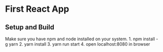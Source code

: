 # First React App

## Setup and Build
  Make sure you have npm and node installed on your system.
    1. npm install -g yarn
    2. yarn install
    3. yarn run start
    4. open localhost:8080 in browser
